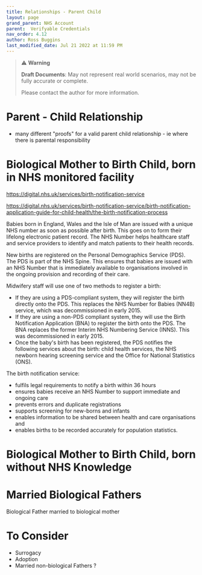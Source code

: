 ```yaml
---
title: Relationships - Parent Child
layout: page
grand_parent: NHS Account
parent:  Verifyable Credentials
nav_order: 4.12
author: Ross Buggins
last_modified_date: Jul 21 2022 at 11:59 PM
---
```


> ⚠️ **Warning**
>  
> **Draft Documents**: May not represent real world scenarios, may not be fully accurate or complete.
>
> Please contact the author for more information.

# Parent - Child Relationship

- many different "proofs" for a valid parent child relationship - ie where there is parental responsibility

# Biological Mother to Birth Child, born in NHS monitored facility
https://digital.nhs.uk/services/birth-notification-service

https://digital.nhs.uk/services/birth-notification-service/birth-notification-application-guide-for-child-health/the-birth-notification-process

Babies born in England, Wales and the Isle of Man are issued with a unique NHS number as soon as possible after birth. This goes on to form their lifelong electronic patient record. The NHS Number helps healthcare staff and service providers to identify and match patients to their health records.

New births are registered on the Personal Demographics Service (PDS). The PDS is part of the NHS Spine.  This ensures that babies are issued with an NHS Number that is immediately available to organisations involved in the ongoing provision and recording of their care.

Midwifery staff will use one of two methods to register a birth:

- If they are using a PDS-compliant system, they will register the birth directly onto the PDS. This replaces the NHS Number for Babies (NN4B) service, which was decommissioned in early 2015.
- If they are using a non-PDS compliant system, they will use the Birth Notification Application (BNA) to register the birth onto the PDS. The BNA replaces the former Interim NHS Numbering Service (INNS). This was decommissioned in early 2015.
- Once the baby's birth has been registered, the PDS notifies the following services about the birth: child health services, the NHS newborn hearing screening service and the Office for National Statistics (ONS).

The birth notification service:

- fulfils legal requirements to notify a birth within 36 hours
- ensures babies receive an NHS Number to support immediate and ongoing care
- prevents errors and duplicate registrations
- supports screening for new-borns and infants
- enables information to be shared between health and care organisations and
- enables births to be recorded accurately for population statistics.

# Biological Mother to Birth Child, born without NHS Knowledge


# Married Biological Fathers
Biological Father married to biological mother


# To Consider
- Surrogacy
- Adoption
- Married non-biological Fathers ?